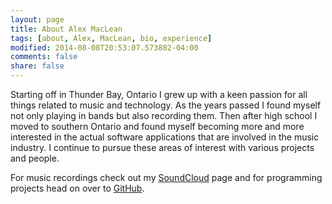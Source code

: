 ```yaml
---
layout: page
title: About Alex MacLean
tags: [about, Alex, MacLean, bio, experience]
modified: 2014-08-08T20:53:07.573882-04:00
comments: false
share: false
---
```


Starting off in Thunder Bay, Ontario I grew up with a keen passion for all things related to music and technology. As the years passed I found myself not only playing in bands but also recording them. Then after high school I moved to southern Ontario and found myself becoming more and more interested in the actual software applications that are involved in the music industry. I continue to pursue these areas of interest with various projects and people. 

For music recordings check out my [SoundCloud](https://soundcloud.com/xanderjohnscott) page and for programming projects head on over to [GitHub](https://github.com/amaclean199).
